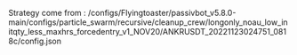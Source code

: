 Strategy come from : /configs/Flyingtoaster/passivbot_v5.8.0-main/configs/particle_swarm/recursive/cleanup_crew/longonly_noau_low_initqty_less_maxhrs_forcedentry_v1_NOV20/ANKRUSDT_20221123024751_0818c/config.json